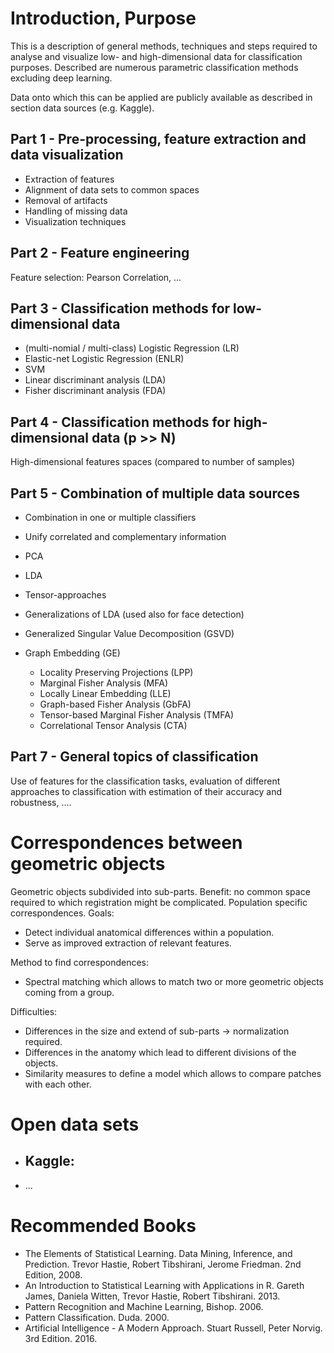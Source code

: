 # Introduction, Purpose

This is a description of general methods, techniques and steps required
to analyse and visualize low- and high-dimensional data for classification
purposes. Described are numerous parametric classification methods
excluding deep learning.

Data onto which this can be applied are publicly available as described
in section data sources (e.g. Kaggle).

## Part 1 - Pre-processing, feature extraction and data visualization

- Extraction of features
- Alignment of data sets to common spaces
- Removal of artifacts
- Handling of missing data
- Visualization techniques

## Part 2 - Feature engineering

Feature selection: Pearson Correlation, ...

## Part 3 - Classification methods for low-dimensional data

- (multi-nomial / multi-class) Logistic Regression (LR)
- Elastic-net Logistic Regression (ENLR)
- SVM
- Linear discriminant analysis (LDA)
- Fisher discriminant analysis (FDA)

## Part 4 - Classification methods for high-dimensional data (p >> N)

High-dimensional features spaces (compared to number of samples)

## Part 5 - Combination of multiple data sources

- Combination in one or multiple classifiers
- Unify correlated and complementary information

- PCA
- LDA
- Tensor-approaches
- Generalizations of LDA (used also for face detection)
- Generalized Singular Value Decomposition (GSVD)
- Graph Embedding (GE)
  - Locality Preserving Projections (LPP)
  - Marginal Fisher Analysis (MFA)
  - Locally Linear Embedding (LLE)
  - Graph-based Fisher Analysis (GbFA)
  - Tensor-based Marginal Fisher Analysis (TMFA)
  - Correlational Tensor Analysis (CTA)

## Part 7 - General topics of classification

Use of features for the classification tasks, evaluation of different approaches to classification with estimation of their accuracy and robustness, ....

# Correspondences between geometric objects

Geometric objects subdivided into sub-parts.
Benefit: no common space required to which registration might be complicated.
Population specific correspondences.
Goals:
- Detect individual anatomical differences within a population.
- Serve as improved extraction of relevant features.

Method to find correspondences:
- Spectral matching which allows to match two or more geometric objects coming from a group.

Difficulties:
- Differences in the size and extend of sub-parts -> normalization required.
- Differences in the anatomy which lead to different divisions of the objects.
- Similarity measures to define a model which allows to compare patches with each other.

# Open data sets

- Kaggle:
  -
- ...

# Recommended Books

- The Elements of Statistical Learning. Data Mining, Inference, and Prediction. Trevor Hastie, Robert Tibshirani, Jerome Friedman. 2nd Edition, 2008.
- An Introduction to Statistical Learning with Applications in R. Gareth James, Daniela Witten,  Trevor Hastie, Robert Tibshirani. 2013.
- Pattern Recognition and Machine Learning, Bishop. 2006.
- Pattern Classification. Duda. 2000.
- Artificial Intelligence - A Modern Approach. Stuart Russell, Peter Norvig. 3rd Edition. 2016.
